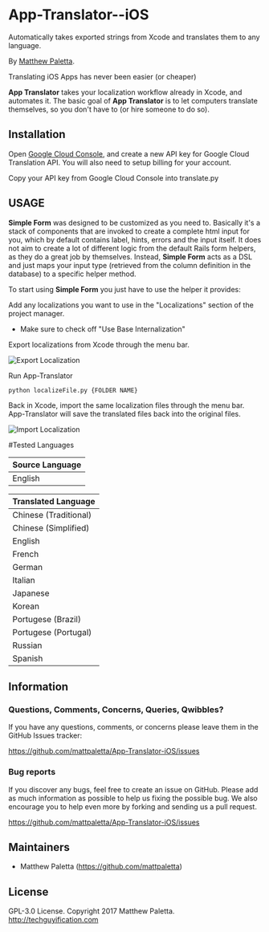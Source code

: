 # App-Translator--iOS
Automatically takes exported strings from Xcode and translates them to any language.

By [Matthew Paletta](http://techguyification.com).

Translating iOS Apps has never been easier (or cheaper)

**App Translator** takes your localization workflow already in Xcode, and automates it. The basic goal of **App Translator** is to let computers translate themselves, so you don't have to (or hire someone to do so).

## Installation

Open [Google Cloud Console](https://console.cloud.google.com), and create a new API key for Google Cloud Translation API.  You will also need to setup billing for your account.

Copy your API key from Google Cloud Console into translate.py

## USAGE

**Simple Form** was designed to be customized as you need to. Basically it's a stack of components that
are invoked to create a complete html input for you, which by default contains label, hints, errors
and the input itself. It does not aim to create a lot of different logic from the default Rails
form helpers, as they do a great job by themselves. Instead, **Simple Form** acts as a DSL and just
maps your input type (retrieved from the column definition in the database) to a specific helper method.

To start using **Simple Form** you just have to use the helper it provides:

Add any localizations you want to use in the "Localizations" section of the project manager.
- Make sure to check off "Use Base Internalization"

Export localizations from Xcode through the menu bar.

![Export Localization](https://raw.github.com/mattpaletta/App-Translator-iOS/master/export_localization.png)

Run App-Translator
```console
python localizeFile.py {FOLDER NAME}
```

Back in Xcode, import the same localization files through the menu bar.  App-Translator will save the translated files back into the original files.

![Import Localization](https://raw.github.com/mattpaletta/App-Translator-iOS/master/import_localization.png)


#Tested Languages

Source Language         | 
------------------------|
English               |

Translated Language     | 
------------------------|
Chinese (Traditional)   |
Chinese (Simplified)    |
English                 |
French                  |
German                  |
Italian                 |
Japanese                |
Korean                  |
Portugese (Brazil)      |
Portugese (Portugal)    |
Russian                 |
Spanish                 |


## Information

### Questions, Comments, Concerns, Queries, Qwibbles?

If you have any questions, comments, or concerns please leave them in the GitHub
Issues tracker:

https://github.com/mattpaletta/App-Translator-iOS/issues

### Bug reports

If you discover any bugs, feel free to create an issue on GitHub. Please add as much information as
possible to help us fixing the possible bug. We also encourage you to help even more by forking and
sending us a pull request.

https://github.com/mattpaletta/App-Translator-iOS/issues

## Maintainers

* Matthew Paletta (https://github.com/mattpaletta)

## License

GPL-3.0 License. Copyright 2017 Matthew Paletta. http://techguyification.com
